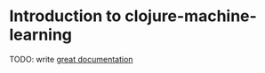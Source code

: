 # Introduction to clojure-machine-learning

TODO: write [great documentation](http://jacobian.org/writing/what-to-write/)
